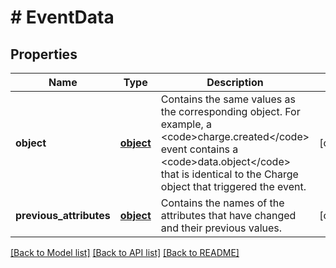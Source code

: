 # # EventData

## Properties

Name | Type | Description | Notes
------------ | ------------- | ------------- | -------------
**object** | [**object**](.md) | Contains the same values as the corresponding object. For example, a &lt;code&gt;charge.created&lt;/code&gt; event contains a &lt;code&gt;data.object&lt;/code&gt; that is identical to the Charge object that triggered the event. | [optional] 
**previous_attributes** | [**object**](.md) | Contains the names of the attributes that have changed and their previous values. | [optional] 

[[Back to Model list]](../../README.md#documentation-for-models) [[Back to API list]](../../README.md#documentation-for-api-endpoints) [[Back to README]](../../README.md)



